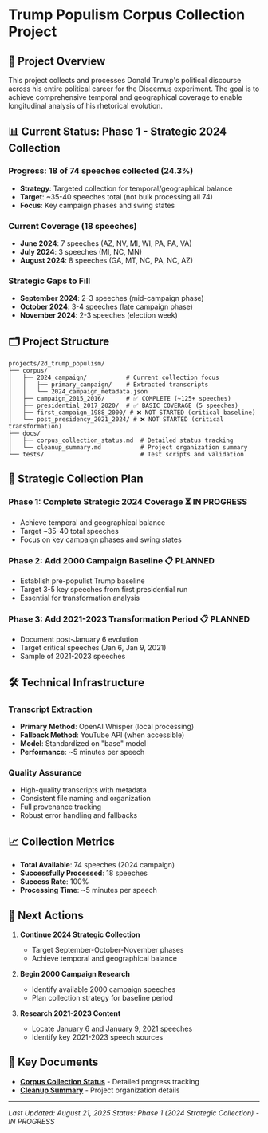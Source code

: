 # Trump Populism Corpus Collection Project

## 🎯 **Project Overview**
This project collects and processes Donald Trump's political discourse across his entire political career for the Discernus experiment. The goal is to achieve comprehensive temporal and geographical coverage to enable longitudinal analysis of his rhetorical evolution.

## 📊 **Current Status: Phase 1 - Strategic 2024 Collection**

### **Progress: 18 of 74 speeches collected (24.3%)**
- **Strategy**: Targeted collection for temporal/geographical balance
- **Target**: ~35-40 speeches total (not bulk processing all 74)
- **Focus**: Key campaign phases and swing states

### **Current Coverage (18 speeches)**
- **June 2024**: 7 speeches (AZ, NV, MI, WI, PA, PA, VA)
- **July 2024**: 3 speeches (MI, NC, MN)  
- **August 2024**: 8 speeches (GA, MT, NC, PA, NC, AZ)

### **Strategic Gaps to Fill**
- **September 2024**: 2-3 speeches (mid-campaign phase)
- **October 2024**: 3-4 speeches (late campaign phase)
- **November 2024**: 2-3 speeches (election week)

## 🗂️ **Project Structure**

```
projects/2d_trump_populism/
├── corpus/
│   ├── 2024_campaign/           # Current collection focus
│   │   ├── primary_campaign/    # Extracted transcripts
│   │   └── 2024_campaign_metadata.json
│   ├── campaign_2015_2016/      # ✅ COMPLETE (~125+ speeches)
│   ├── presidential_2017_2020/  # ✅ BASIC COVERAGE (5 speeches)
│   ├── first_campaign_1988_2000/ # ❌ NOT STARTED (critical baseline)
│   └── post_presidency_2021_2024/ # ❌ NOT STARTED (critical transformation)
├── docs/
│   ├── corpus_collection_status.md  # Detailed status tracking
│   └── cleanup_summary.md           # Project organization summary
└── tests/                           # Test scripts and validation
```

## 🎯 **Strategic Collection Plan**

### **Phase 1: Complete Strategic 2024 Coverage** ⏳ **IN PROGRESS**
- Achieve temporal and geographical balance
- Target ~35-40 total speeches
- Focus on key campaign phases and swing states

### **Phase 2: Add 2000 Campaign Baseline** 📋 **PLANNED**
- Establish pre-populist Trump baseline
- Target 3-5 key speeches from first presidential run
- Essential for transformation analysis

### **Phase 3: Add 2021-2023 Transformation Period** 📋 **PLANNED**
- Document post-January 6 evolution
- Target critical speeches (Jan 6, Jan 9, 2021)
- Sample of 2021-2023 speeches

## 🛠️ **Technical Infrastructure**

### **Transcript Extraction**
- **Primary Method**: OpenAI Whisper (local processing)
- **Fallback Method**: YouTube API (when accessible)
- **Model**: Standardized on "base" model
- **Performance**: ~5 minutes per speech

### **Quality Assurance**
- High-quality transcripts with metadata
- Consistent file naming and organization
- Full provenance tracking
- Robust error handling and fallbacks

## 📈 **Collection Metrics**

- **Total Available**: 74 speeches (2024 campaign)
- **Successfully Processed**: 18 speeches
- **Success Rate**: 100%
- **Processing Time**: ~5 minutes per speech

## 🎯 **Next Actions**

1. **Continue 2024 Strategic Collection**
   - Target September-October-November phases
   - Achieve temporal and geographical balance

2. **Begin 2000 Campaign Research**
   - Identify available 2000 campaign speeches
   - Plan collection strategy for baseline period

3. **Research 2021-2023 Content**
   - Locate January 6 and January 9, 2021 speeches
   - Identify key 2021-2023 speech sources

## 📝 **Key Documents**

- **[Corpus Collection Status](docs/corpus_collection_status.md)** - Detailed progress tracking
- **[Cleanup Summary](docs/cleanup_summary.md)** - Project organization details

---

*Last Updated: August 21, 2025*
*Status: Phase 1 (2024 Strategic Collection) - IN PROGRESS*